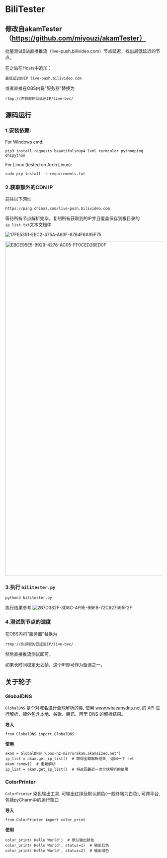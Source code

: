 # BiliTester
## 修改自akamTester（https://github.com/miyouzi/akamTester）

批量测试B站直播推流（live-push.bilivideo.com）节点延迟，找出最低延迟的节点。

在之后在Hosts中追加：
```
最低延迟的IP live-push.bilivideo.com
```
或者直接在OBS内将“服务器”替换为
```
rtmp://你抓取的低延迟IP/live-bvc/
```


## 源码运行

### 1.安装依赖:

For Windows cmd:
```
pip3 install requests beautifulsoup4 lxml termcolor pythonping dnspython
```
For Linux (tested on Arch Linux):
```
sudo pip install -r requirements.txt
```

### 2.获取额外的CDN IP
前往以下网址
```
https://ping.chinaz.com/live-push.bilivideo.com
```
等待所有节点解析完毕，复制所有获取到的IP并且覆盖保存到根目录的```ip_list.txt```文本文档中

![17FE5351-EEC2-475A-A63F-8764F6A95F75](https://user-images.githubusercontent.com/47912037/154753260-3b88862b-94dc-4c8b-8490-966fd90bb595.png)

<img width="1072" alt="EBCE95E5-9929-4276-AC05-FF0CED26ED0F" src="https://user-images.githubusercontent.com/47912037/154753323-4c0f823d-fdf0-49ce-8e81-96192d515629.png">



### 3.执行 ```bilitester.py```
```
python3 bilitester.py
```
执行结果参考
![2B7D382F-3D8C-4F9E-9BFB-72C927595F2F](https://user-images.githubusercontent.com/47912037/154753637-d76f691d-b40b-4d7d-9068-a97baef54cbb.png)


### 4.测试到节点的速度

在OBS内将“服务器”替换为
```
rtmp://你抓取的低延迟IP/live-bvc/
```
然后直接推流测试即可。

如果长时间稳定无丢帧，这个IP即可作为备选之一。



## 关于轮子

### GlobalDNS
```GlobalDNS``` 是个对域名进行全球解析的类, 使用 www.whatsmydns.net 的 API 进行解析，额外包含本地、谷歌、腾讯、阿里 DNS 的解析结果。

**导入**
```
from GlobalDNS import GlobalDNS
```

**使用**
```
akam = GlobalDNS('upos-hz-mirrorakam.akamaized.net')
ip_list = akam.get_ip_list()  # 取得全球解析结果, 返回一个 set
akam.renew()  # 重新解析
ip_list = akam.get_ip_list()  # 将返回最近一次全球解析的结果
```

### ColorPrinter
```ColorPrinter``` 染色输出工具, 可输出红绿及默认颜色(一般终端为白色), 可跨平台, 包括pyCharm中的运行窗口

**导入**
```
from ColorPrinter import color_print
```

**使用**
```
color_print('Hello World')  # 默认输出颜色
color_print('Hello World', status=1)  # 输出红色
color_print('Hello World', status=2)  # 输出绿色
```
